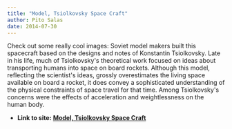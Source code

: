 ```yaml
---
title: "Model, Tsiolkovsky Space Craft"
author: Pito Salas
date: 2014-07-30
---
```


Check out some really cool images: Soviet model makers built this spacecraft
based on the designs and notes of Konstantin Tsiolkovsky. Late in his life,
much of Tsiolkovsky's theoretical work focused on ideas about transporting
humans into space on board rockets. Although this model, reflecting the
scientist's ideas, grossly overestimates the living space available on board a
rocket, it does convey a sophisticated understanding of the physical
constraints of space travel for that time. Among Tsiolkovsky's concerns were
the effects of acceleration and weightlessness on the human body.


* **Link to site:** **[Model, Tsiolkovsky Space Craft](None)**
